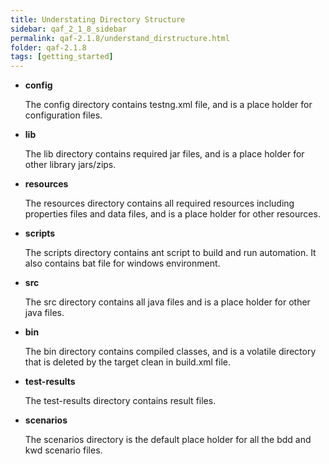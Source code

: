 ```yaml
---
title: Understating Directory Structure
sidebar: qaf_2_1_8_sidebar
permalink: qaf-2.1.8/understand_dirstructure.html
folder: qaf-2.1.8
tags: [getting_started]
---
```

* **config**

	The config directory contains testng.xml file, and is a place holder for configuration files.

* **lib**

	The lib directory contains required jar files, and is a place holder for other library jars/zips.

* **resources**

	The resources directory contains all required resources including properties files and data files, and is a place holder for other resources.

* **scripts**

	The scripts directory contains ant script to build and run automation. It also contains bat file for windows environment.

* **src**

	The src directory contains all java files and is a place holder for other java files.

* **bin**

	The bin directory contains compiled classes, and is a volatile directory that is deleted by the target clean in build.xml file.

* **test-results**

	The test-results directory contains result files.

* **scenarios**
	
	The scenarios directory is the default place holder for all the bdd and kwd scenario files.

